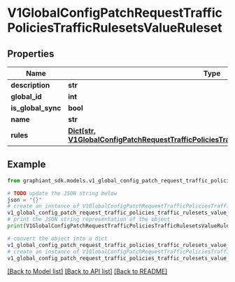 # V1GlobalConfigPatchRequestTrafficPoliciesTrafficRulesetsValueRuleset


## Properties

Name | Type | Description | Notes
------------ | ------------- | ------------- | -------------
**description** | **str** |  | [optional] 
**global_id** | **int** |  | [optional] 
**is_global_sync** | **bool** |  | [optional] 
**name** | **str** |  | [optional] 
**rules** | [**Dict[str, V1GlobalConfigPatchRequestTrafficPoliciesTrafficRulesetsValueRulesetRulesValue]**](V1GlobalConfigPatchRequestTrafficPoliciesTrafficRulesetsValueRulesetRulesValue.md) |  | [optional] 

## Example

```python
from graphiant_sdk.models.v1_global_config_patch_request_traffic_policies_traffic_rulesets_value_ruleset import V1GlobalConfigPatchRequestTrafficPoliciesTrafficRulesetsValueRuleset

# TODO update the JSON string below
json = "{}"
# create an instance of V1GlobalConfigPatchRequestTrafficPoliciesTrafficRulesetsValueRuleset from a JSON string
v1_global_config_patch_request_traffic_policies_traffic_rulesets_value_ruleset_instance = V1GlobalConfigPatchRequestTrafficPoliciesTrafficRulesetsValueRuleset.from_json(json)
# print the JSON string representation of the object
print(V1GlobalConfigPatchRequestTrafficPoliciesTrafficRulesetsValueRuleset.to_json())

# convert the object into a dict
v1_global_config_patch_request_traffic_policies_traffic_rulesets_value_ruleset_dict = v1_global_config_patch_request_traffic_policies_traffic_rulesets_value_ruleset_instance.to_dict()
# create an instance of V1GlobalConfigPatchRequestTrafficPoliciesTrafficRulesetsValueRuleset from a dict
v1_global_config_patch_request_traffic_policies_traffic_rulesets_value_ruleset_from_dict = V1GlobalConfigPatchRequestTrafficPoliciesTrafficRulesetsValueRuleset.from_dict(v1_global_config_patch_request_traffic_policies_traffic_rulesets_value_ruleset_dict)
```
[[Back to Model list]](../README.md#documentation-for-models) [[Back to API list]](../README.md#documentation-for-api-endpoints) [[Back to README]](../README.md)


